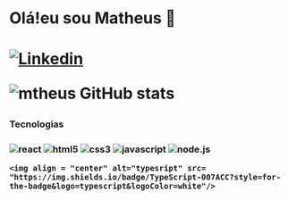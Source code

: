 <h1> Olá!eu sou Matheus 👋<h1/> 

[![Linkedin](https://img.shields.io/badge/LinkedIn-0077B5?style=for-the-badge&logo=linkedin&logoColor=white)](https://www.linkedin.com/in/matheussouzasantoss/)
  
![mtheus GitHub stats](https://github-readme-stats.vercel.app/api?username=matheus1810&show_icons=true&theme=radical)
  
  <h3> Tecnologias<h3/>
    

   <div style="display :inline_block">
    <img align = "center" alt="react" src= "https://img.shields.io/badge/React-20232A?style=for-the-badge&logo=react&logoColor=61DAFB"/>
   
  <img align = "center" alt="html5" src= "https://img.shields.io/badge/HTML5-E34F26?style=for-the-badge&logo=html5&logoColor=white"/>
   
  <img align = "center" alt="css3" src= "https://img.shields.io/badge/CSS3-1572B6?style=for-the-badge&logo=css3&logoColor=white"/>
  
  <img align = "center" alt="javascript" src= "https://img.shields.io/badge/JavaScript-F7DF1E?style=for-the-badge&logo=javascript&logoColor=black"/>
   
   <img align = "center" alt="node.js" src= "https://img.shields.io/badge/Node.js-43853D?style=for-the-badge&logo=node.js&logoColor=white"/>
   
    <img align = "center" alt="typesript" src= "https://img.shields.io/badge/TypeScript-007ACC?style=for-the-badge&logo=typescript&logoColor=white"/>
  
 
</div>
